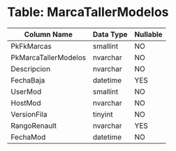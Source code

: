 # Table: MarcaTallerModelos

| Column Name | Data Type | Nullable |
|-------------|-----------|----------|
| PkFkMarcas | smallint | NO |
| PkMarcaTallerModelos | nvarchar | NO |
| Descripcion | nvarchar | NO |
| FechaBaja | datetime | YES |
| UserMod | smallint | NO |
| HostMod | nvarchar | NO |
| VersionFila | tinyint | NO |
| RangoRenault | nvarchar | YES |
| FechaMod | datetime | NO |
